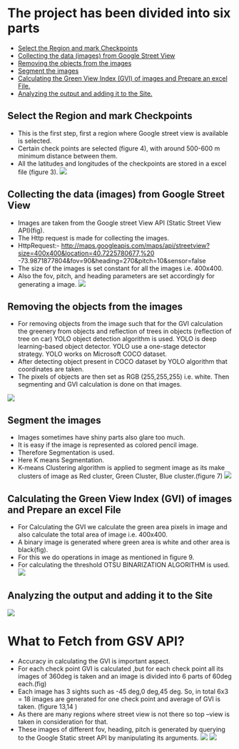 # The project has been divided into six parts 
* [Select the Region and mark Checkpoints](#Select-the-Region-and-mark-Checkpoints)
* [Collecting the data (images) from Google Street View](#Collecting-the-data-(images)-from-Google-Street-View)
* [Removing the objects from the images](#Removing-the-objects-from-the-images)
* [Segment the images](#Segment-the-images) 
* [Calculating the Green View Index (GVI) of images and Prepare an excel File.](#Calculating-the-Green-View-Index-(GVI)-of-images-and-Prepare-an-excel-File) 
* [Analyzing the output and adding it to the Site.](#Analyzing-the-output-and-adding-it-to-the-Site)

## Select the Region and mark Checkpoints
* This is the first step, first a region where Google street view is available is selected. 
* Certain check points are selected (figure 4), with around 500-600 m minimum distance between 
them. 
* All the latitudes and longitudes of the checkpoints are stored in a excel file (figure 3).
![](images/34.JPG)

## Collecting the data (images) from Google Street View
* Images are taken from the Google street View API (Static Street View API)(fig). 
* The Http request is made for collecting the images. 
* HttpRequest:-
http://maps.googleapis.com/maps/api/streetview?size=400x400&location=40.7225780677,%20
-73.9871877804&fov=90&heading=270&pitch=10&sensor=false
* The size of the images is set constant for all the images i.e. 400x400. 
* Also the fov, pitch, and heading parameters are set accordingly for generating a image.
![](images/5.JPG)

## Removing the objects from the images
* For removing objects from the image such that for the GVI calculation the greenery from 
objects and reflection of trees in objects (reflection of tree on car) YOLO object detection 
algorithm is used. YOLO is deep learning-based object detector. YOLO use a one-stage 
detector strategy. YOLO works on Microsoft COCO dataset. 
* After detecting object present in COCO dataset by YOLO algorithm that coordinates are taken. 
* The pixels of objects are then set as RGB (255,255,255) i.e. white. Then segmenting and GVI 
calculation is done on that images.

![](images/6.JPG)

## Segment the images
* Images sometimes have shiny parts also glare too much. 
* It is easy if the image is represented as colored pencil image. 
* Therefore Segmentation is used. 
* Here K means Segmentation. 
* K-means Clustering algorithm is applied to segment image as its make clusters of image as Red 
cluster, Green Cluster, Blue cluster.(figure 7)
![](images/8.JPG)

## Calculating the Green View Index (GVI) of images and Prepare an excel File
* For Calculating the GVI we calculate the green area pixels in image and also calculate the total 
area of image i.e. 400x400. 
* A binary image is generated where green area is white and other area is black(fig). 
* For this we do operations in image as mentioned in figure 9. 
* For calculating the threshold OTSU BINARIZATION ALGORITHM is used.
![](images/9.JPG)

## Analyzing the output and adding it to the Site
![](images/1112.JPG)

# What to Fetch from GSV API?
* Accuracy in calculating the GVI is important aspect. 
* For each check point GVI is calculated ,but for each check point all its images of 360deg is 
taken and an image is divided into 6 parts of 60deg each.(fig) 
* Each image has 3 sights such as -45 deg,0 deg,45 deg. So, in total 6x3 = 18 images are 
generated for one check point and average of GVI is taken. (figure 13,14 ) 
* As there are many regions where street view is not there so top –view is taken in consideration 
for that. 
* These images of different fov, heading, pitch is generated by querying to the Google Static 
street API by manipulating its arguments.
![](images/13.JPG)
![](images/14.JPG)
